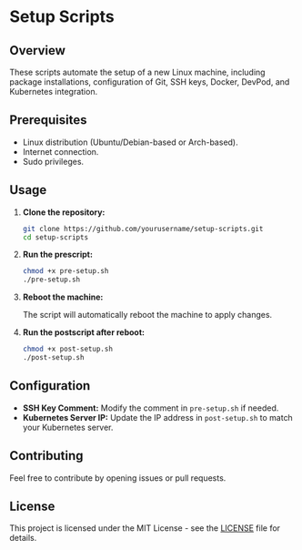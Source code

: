 # Setup Scripts

## Overview

These scripts automate the setup of a new Linux machine, including package installations, configuration of Git, SSH keys, Docker, DevPod, and Kubernetes integration.

## Prerequisites

- Linux distribution (Ubuntu/Debian-based or Arch-based).
- Internet connection.
- Sudo privileges.

## Usage

1. **Clone the repository:**

    ```bash
    git clone https://github.com/yourusername/setup-scripts.git
    cd setup-scripts
    ```

2. **Run the prescript:**

    ```bash
    chmod +x pre-setup.sh
    ./pre-setup.sh
    ```

3. **Reboot the machine:**

    The script will automatically reboot the machine to apply changes.

4. **Run the postscript after reboot:**

    ```bash
    chmod +x post-setup.sh
    ./post-setup.sh
    ```

## Configuration

- **SSH Key Comment:** Modify the comment in `pre-setup.sh` if needed.
- **Kubernetes Server IP:** Update the IP address in `post-setup.sh` to match your Kubernetes server.

## Contributing

Feel free to contribute by opening issues or pull requests.

## License

This project is licensed under the MIT License - see the [LICENSE](LICENSE) file for details.
